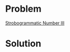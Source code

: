 
# Problem





[Strobogrammatic Number III](https://leetcode.com/problems/strobogrammatic-number-iii)

# Solution



